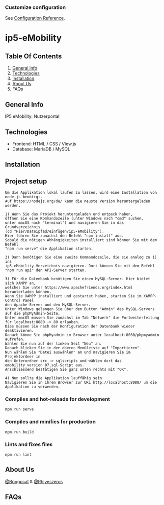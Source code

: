 ### Customize configuration
See [Configuration Reference](https://cli.vuejs.org/config/).

# ip5-eMobility

## Table Of Contents
1. [General Info](#general-info)
2. [Technologies](#technologies)
3. [Installation](#installation)
4. [About Us](#about-us)
5. [FAQs](#faqs)

## General Info
IP5 eMobility: Nutzerportal

## Technologies

- Frontend: HTML / CSS / View.js
- Database: MariaDB / MySQL

## Installation

## Project setup
```
Um die Applikation lokal laufen zu lassen, wird eine Installation von node.js benötigt. 
Auf https://nodejs.org/de/ kann die neuste Version heruntergeladen werden.

1) Wenn Sie das Projekt heruntergeladen und entpack haben, 
öffnen Sie eine Kommandozeile (unter Windows nach "cmd" suchen, 
unter macOS nach "terminal") und navigieren Sie in das Grundverzeichnis 
(cd "Hier/Dateipfad/einfügen/ip5-eMobility"). 
Hier führen Sie zunächst den Befehl "npm install" aus. 
Sobald die nötigen Abhängigkeiten installiert sind können Sie mit dem Befehl 
"npm run serve" die Applikation starten.

2) Dann benötigen Sie eine zweite Kommandozeile, die sie analog zu 1) ins 
ip5-eMobility-Verzeichnis navigieren. Dort können Sie mit dem Befehl 
"npm run api" den API-Server starten. 

3) Für die Datenbank benötigen Sie einen MySQL-Server. Hier bietet sich XAMPP an, 
welches Sie unter https://www.apachefriends.org/index.html herunterladen können. 
Wenn Sie XAMPP installiert und gestartet haben, starten Sie im XAMPP-Control Panel 
den Apache-Server und den MySQL-Server. 
Unter Windows gelangen Sie über den Button "Admin" des MySQL-Servers 
auf die phpMyAdmin-Seite.
Unter macOS müssen Sie zunächst im Tab "Netwerk" die Portweiterleitung für localhost:8080 -> 80 erlauben.
Dies müssen Sie nach der Konfiguration der Datenbank wieder deaktivieren.
Danach könne Sie phpMyadmin im Browser unter localhost:8080/phpmyadmin aufrufen.
Wählen Sie nun auf der linken Seit "Neu" an.
Danach klicken Sie in der oberen Menüleiste auf "Importieren". 
Nun wählen Sie "Datei auswählen" an und navigieren Sie im Projektordner in 
den Unterordner src -> sqlscripts und wählen dort das emobility_version 07.sql-Script aus. 
Anschliessend bestätigen Sie ganz unten rechts mit "OK".

4) Nun sollte die Applikation lauffähig sein. 
Navigieren Sie in ihrem Browser zur URL http://localhost:8080/ um die Applikation zu verwenden.

```

### Compiles and hot-reloads for development
```
npm run serve
```

### Compiles and minifies for production
```
npm run build
```

### Lints and fixes files
```
npm run lint
```


## About Us
[@Bongocat](https://github.com/bongocat) & [@Rhiyeszeros](https://github.com/Rhiyeszeros)

## FAQs

